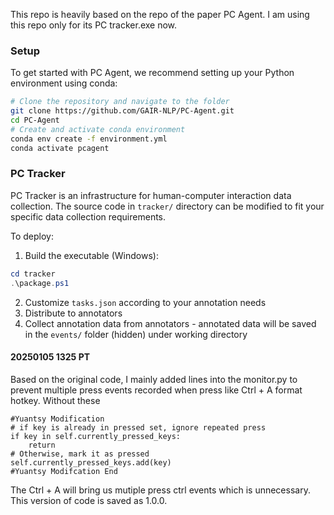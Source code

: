 This repo is heavily based on the repo of the paper PC Agent.
I am using this repo only for its PC tracker.exe now. 

### Setup

To get started with PC Agent, we recommend setting up your Python environment using conda:

```bash
# Clone the repository and navigate to the folder
git clone https://github.com/GAIR-NLP/PC-Agent.git
cd PC-Agent
# Create and activate conda environment
conda env create -f environment.yml
conda activate pcagent
```

### PC Tracker

PC Tracker is an infrastructure for human-computer interaction data collection. The source code in `tracker/` directory can be modified to fit your specific data collection requirements.

To deploy:
1. Build the executable (Windows):
```powershell
cd tracker
.\package.ps1
```
2. Customize `tasks.json` according to your annotation needs
3. Distribute to annotators
4. Collect annotation data from annotators - annotated data will be saved in the `events/` folder (hidden) under working directory


#### 20250105 1325 PT

Based on the original code, I mainly added lines into the monitor.py to prevent multiple press events recorded when press like Ctrl + A format hotkey. Without these 
```
#Yuantsy Modification
# if key is already in pressed set, ignore repeated press
if key in self.currently_pressed_keys:
    return 
# Otherwise, mark it as pressed
self.currently_pressed_keys.add(key)
#Yuantsy Modifcation End
```
The Ctrl + A will bring us mutiple press ctrl events which is unnecessary. 
This version of code is saved as 1.0.0.
